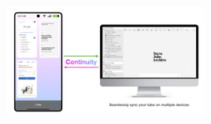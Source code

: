 <div style="text-align: center;">
<img src="continuity.png" style="width: 80%; height: auto;" />
</div>